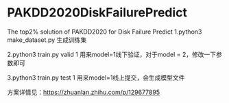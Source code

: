 # PAKDD2020DiskFailurePredict
The top2% solution of PAKDD2020 for Disk Failure Predict
1.python3 make_dataset.py 
生成训练集

2.python3 train.py valid 1
用来model=1线下验证，对于model = 2，修改一下参数即可

3.python3 train.py test 1
用来model=1线上提交，会生成模型文件

方案详情见：https://zhuanlan.zhihu.com/p/129677895

